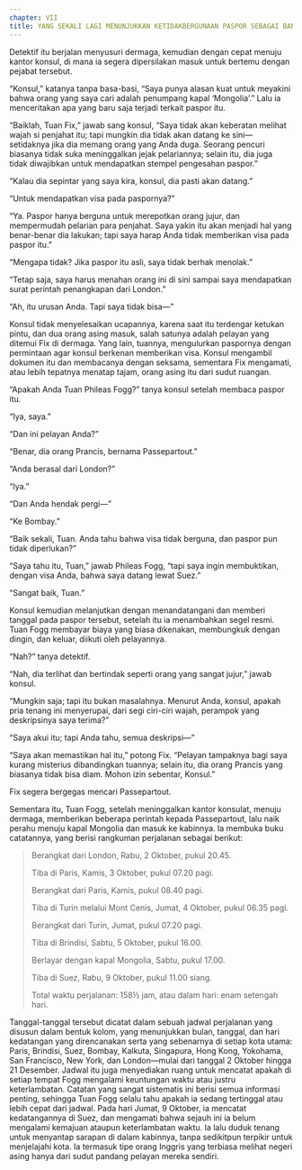 ```yaml
---
chapter: VII
title: YANG SEKALI LAGI MENUNJUKKAN KETIDAKBERGUNAAN PASPOR SEBAGAI BANTUAN UNTUK DETEKTIF
---
```


Detektif itu berjalan menyusuri dermaga, kemudian dengan cepat menuju kantor konsul, di mana ia segera dipersilakan masuk untuk bertemu dengan pejabat tersebut.

“Konsul,” katanya tanpa basa-basi, “Saya punya alasan kuat untuk meyakini bahwa orang yang saya cari adalah penumpang kapal ‘Mongolia’.” Lalu ia menceritakan apa yang baru saja terjadi terkait paspor itu.

“Baiklah, Tuan Fix,” jawab sang konsul, “Saya tidak akan keberatan melihat wajah si penjahat itu; tapi mungkin dia tidak akan datang ke sini—setidaknya jika dia memang orang yang Anda duga. Seorang pencuri biasanya tidak suka meninggalkan jejak pelariannya; selain itu, dia juga tidak diwajibkan untuk mendapatkan stempel pengesahan paspor.”

“Kalau dia sepintar yang saya kira, konsul, dia pasti akan datang.”

“Untuk mendapatkan visa pada paspornya?”

“Ya. Paspor hanya berguna untuk merepotkan orang jujur, dan mempermudah pelarian para penjahat. Saya yakin itu akan menjadi hal yang benar-benar dia lakukan; tapi saya harap Anda tidak memberikan visa pada paspor itu.”

“Mengapa tidak? Jika paspor itu asli, saya tidak berhak menolak.”

“Tetap saja, saya harus menahan orang ini di sini sampai saya mendapatkan surat perintah penangkapan dari London.”

“Ah, itu urusan Anda. Tapi saya tidak bisa—”

Konsul tidak menyelesaikan ucapannya, karena saat itu terdengar ketukan pintu, dan dua orang asing masuk, salah satunya adalah pelayan yang ditemui Fix di dermaga. Yang lain, tuannya, mengulurkan paspornya dengan permintaan agar konsul berkenan memberikan visa. Konsul mengambil dokumen itu dan membacanya dengan seksama, sementara Fix mengamati, atau lebih tepatnya menatap tajam, orang asing itu dari sudut ruangan.

“Apakah Anda Tuan Phileas Fogg?” tanya konsul setelah membaca paspor itu.

“Iya, saya.”

“Dan ini pelayan Anda?”

“Benar, dia orang Prancis, bernama Passepartout.”

“Anda berasal dari London?”

“Iya.”

“Dan Anda hendak pergi—”

“Ke Bombay.”

“Baik sekali, Tuan. Anda tahu bahwa visa tidak berguna, dan paspor pun tidak diperlukan?”

“Saya tahu itu, Tuan,” jawab Phileas Fogg, “tapi saya ingin membuktikan, dengan visa Anda, bahwa saya datang lewat Suez.”

“Sangat baik, Tuan.”

Konsul kemudian melanjutkan dengan menandatangani dan memberi tanggal pada paspor tersebut, setelah itu ia menambahkan segel resmi. Tuan Fogg membayar biaya yang biasa dikenakan, membungkuk dengan dingin, dan keluar, diikuti oleh pelayannya.

“Nah?” tanya detektif.

“Nah, dia terlihat dan bertindak seperti orang yang sangat jujur,” jawab konsul.

“Mungkin saja; tapi itu bukan masalahnya. Menurut Anda, konsul, apakah pria tenang ini menyerupai, dari segi ciri-ciri wajah, perampok yang deskripsinya saya terima?”

“Saya akui itu; tapi Anda tahu, semua deskripsi—”

“Saya akan memastikan hal itu,” potong Fix. “Pelayan tampaknya bagi saya kurang misterius dibandingkan tuannya; selain itu, dia orang Prancis yang biasanya tidak bisa diam. Mohon izin sebentar, Konsul.”

Fix segera bergegas mencari Passepartout.

Sementara itu, Tuan Fogg, setelah meninggalkan kantor konsulat, menuju dermaga, memberikan beberapa perintah kepada Passepartout, lalu naik perahu menuju kapal Mongolia dan masuk ke kabinnya. Ia membuka buku catatannya, yang berisi rangkuman perjalanan sebagai berikut:

> Berangkat dari London, Rabu, 2 Oktober, pukul 20.45.
>
> Tiba di Paris, Kamis, 3 Oktober, pukul 07.20 pagi.
>
> Berangkat dari Paris, Kamis, pukul 08.40 pagi.
>
> Tiba di Turin melalui Mont Cenis, Jumat, 4 Oktober, pukul 06.35 pagi.
>
> Berangkat dari Turin, Jumat, pukul 07.20 pagi.
>
> Tiba di Brindisi, Sabtu, 5 Oktober, pukul 16.00.
>
> Berlayar dengan kapal Mongolia, Sabtu, pukul 17.00.
>
> Tiba di Suez, Rabu, 9 Oktober, pukul 11.00 siang.
>
> Total waktu perjalanan: 158½ jam, atau dalam hari: enam setengah hari.

Tanggal-tanggal tersebut dicatat dalam sebuah jadwal perjalanan yang disusun dalam bentuk kolom, yang menunjukkan bulan, tanggal, dan hari kedatangan yang direncanakan serta yang sebenarnya di setiap kota utama: Paris, Brindisi, Suez, Bombay, Kalkuta, Singapura, Hong Kong, Yokohama, San Francisco, New York, dan London—mulai dari tanggal 2 Oktober hingga 21 Desember. Jadwal itu juga menyediakan ruang untuk mencatat apakah di setiap tempat Fogg mengalami keuntungan waktu atau justru keterlambatan. Catatan yang sangat sistematis ini berisi semua informasi penting, sehingga Tuan Fogg selalu tahu apakah ia sedang tertinggal atau lebih cepat dari jadwal. Pada hari Jumat, 9 Oktober, ia mencatat kedatangannya di Suez, dan mengamati bahwa sejauh ini ia belum mengalami kemajuan ataupun keterlambatan waktu. Ia lalu duduk tenang untuk menyantap sarapan di dalam kabinnya, tanpa sedikitpun terpikir untuk menjelajahi kota. Ia termasuk tipe orang Inggris yang terbiasa melihat negeri asing hanya dari sudut pandang pelayan mereka sendiri.
